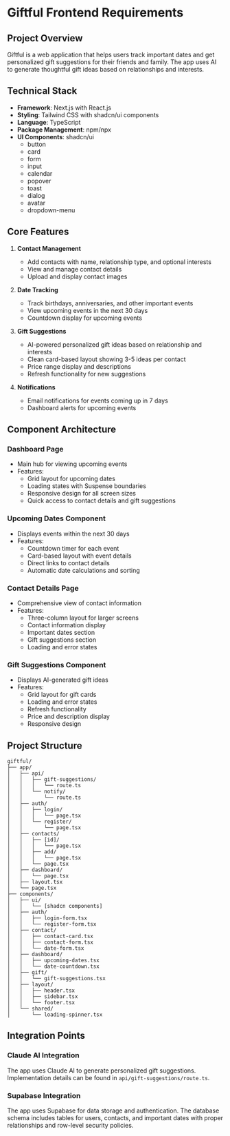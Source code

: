 # Giftful Frontend Requirements

## Project Overview

Giftful is a web application that helps users track important dates and get personalized gift suggestions for their friends and family. The app uses AI to generate thoughtful gift ideas based on relationships and interests.

## Technical Stack

- **Framework**: Next.js with React.js
- **Styling**: Tailwind CSS with shadcn/ui components
- **Language**: TypeScript
- **Package Management**: npm/npx
- **UI Components**: shadcn/ui
  - button
  - card
  - form
  - input
  - calendar
  - popover
  - toast
  - dialog
  - avatar
  - dropdown-menu

## Core Features

1. **Contact Management**

   - Add contacts with name, relationship type, and optional interests
   - View and manage contact details
   - Upload and display contact images

2. **Date Tracking**

   - Track birthdays, anniversaries, and other important events
   - View upcoming events in the next 30 days
   - Countdown display for upcoming events

3. **Gift Suggestions**

   - AI-powered personalized gift ideas based on relationship and interests
   - Clean card-based layout showing 3-5 ideas per contact
   - Price range display and descriptions
   - Refresh functionality for new suggestions

4. **Notifications**
   - Email notifications for events coming up in 7 days
   - Dashboard alerts for upcoming events

## Component Architecture

### Dashboard Page

- Main hub for viewing upcoming events
- Features:
  - Grid layout for upcoming dates
  - Loading states with Suspense boundaries
  - Responsive design for all screen sizes
  - Quick access to contact details and gift suggestions

### Upcoming Dates Component

- Displays events within the next 30 days
- Features:
  - Countdown timer for each event
  - Card-based layout with event details
  - Direct links to contact details
  - Automatic date calculations and sorting

### Contact Details Page

- Comprehensive view of contact information
- Features:
  - Three-column layout for larger screens
  - Contact information display
  - Important dates section
  - Gift suggestions section
  - Loading and error states

### Gift Suggestions Component

- Displays AI-generated gift ideas
- Features:
  - Grid layout for gift cards
  - Loading and error states
  - Refresh functionality
  - Price and description display
  - Responsive design

## Project Structure

```
giftful/
├── app/
│   ├── api/
│   │   ├── gift-suggestions/
│   │   │   └── route.ts
│   │   └── notify/
│   │       └── route.ts
│   ├── auth/
│   │   ├── login/
│   │   │   └── page.tsx
│   │   └── register/
│   │       └── page.tsx
│   ├── contacts/
│   │   ├── [id]/
│   │   │   └── page.tsx
│   │   ├── add/
│   │   │   └── page.tsx
│   │   └── page.tsx
│   ├── dashboard/
│   │   └── page.tsx
│   ├── layout.tsx
│   └── page.tsx
├── components/
│   ├── ui/
│   │   └── [shadcn components]
│   ├── auth/
│   │   ├── login-form.tsx
│   │   └── register-form.tsx
│   ├── contact/
│   │   ├── contact-card.tsx
│   │   ├── contact-form.tsx
│   │   └── date-form.tsx
│   ├── dashboard/
│   │   ├── upcoming-dates.tsx
│   │   └── date-countdown.tsx
│   ├── gift/
│   │   └── gift-suggestions.tsx
│   ├── layout/
│   │   ├── header.tsx
│   │   ├── sidebar.tsx
│   │   └── footer.tsx
│   └── shared/
│       └── loading-spinner.tsx
```

## Integration Points

### Claude AI Integration

The app uses Claude AI to generate personalized gift suggestions. Implementation details can be found in `api/gift-suggestions/route.ts`.

### Supabase Integration

The app uses Supabase for data storage and authentication. The database schema includes tables for users, contacts, and important dates with proper relationships and row-level security policies.
